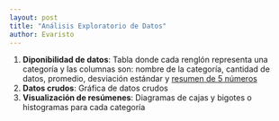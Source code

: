 ```yaml
---
layout: post
title: "Análisis Exploratorio de Datos"
author: Evaristo
---
```


1. **Diponibilidad de datos**: Tabla donde cada renglón representa una categoría y las columnas son: nombre de la categoría, cantidad de datos, promedio, desviación estándar y [resumen de 5 números](https://en.wikipedia.org/wiki/Five-number_summary)
1. **Datos crudos**: Gráfica de datos crudos
1. **Visualización de resúmenes**: Diagramas de cajas y bigotes o histogramas para cada categoría
